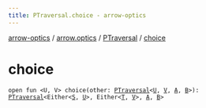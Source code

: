 ```yaml
---
title: PTraversal.choice - arrow-optics
---
```


[arrow-optics](../../index.html) / [arrow.optics](../index.html) / [PTraversal](index.html) / [choice](./choice.html)

# choice

`open fun <U, V> choice(other: `[`PTraversal`](index.html)`<`[`U`](choice.html#U)`, `[`V`](choice.html#V)`, `[`A`](index.html#A)`, `[`B`](index.html#B)`>): `[`PTraversal`](index.html)`<Either<`[`S`](index.html#S)`, `[`U`](choice.html#U)`>, Either<`[`T`](index.html#T)`, `[`V`](choice.html#V)`>, `[`A`](index.html#A)`, `[`B`](index.html#B)`>`